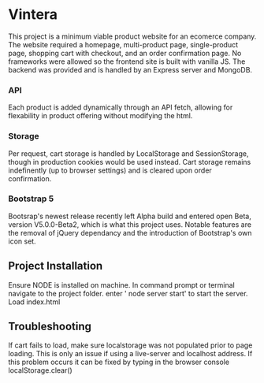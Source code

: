 # Vintera
This project is a minimum viable product website for an ecomerce company.
The website required a homepage, multi-product page, single-product page, shopping cart with checkout, and an order confirmation page.
No frameworks were allowed so the frontend site is built with vanilla JS.
The backend was provided and is handled by an Express server and MongoDB.

### API
Each product is added dynamically through an API fetch, allowing for flexability in product offering without modifying the html.

### Storage
Per request, cart storage is handled by LocalStorage and SessionStorage, though in production cookies would be used instead. 
Cart storage remains indefinently (up to browser settings) and is cleared upon order confirmation. 

### Bootstrap 5
Bootsrap's newest release recently left Alpha build and entered open Beta, version V5.0.0-Beta2, which is what this project uses.
Notable features are the removal of jQuery dependancy and the introduction of Bootstrap's own icon set. 

## Project Installation

Ensure NODE is installed on machine.
In command prompt or terminal navigate to the project folder.
enter ' node server start' to start the server.
Load index.html

## Troubleshooting

If cart fails to load, make sure localstorage was not populated prior to page loading. 
This is only an issue if using a live-server and localhost address.
If this problem occurs it can be fixed by typing in the browser console localStorage.clear()

